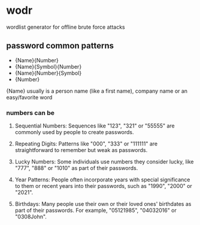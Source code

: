 # wodr

wordlist generator for offline brute force attacks

## password common patterns

- {Name}{Number}
- {Name}{Symbol}{Number}
- {Name}{Number}{Symbol}
- {Number}

{Name} usually is a person name (like a first name), company name or an easy/favorite word

### numbers can be

1. Sequential Numbers: Sequences like "123", "321" or "55555" are commonly used by people to create passwords.

2. Repeating Digits: Patterns like "000", "333" or "111111" are straightforward to remember but weak as passwords.

3. Lucky Numbers: Some individuals use numbers they consider lucky, like "777", "888" or "1010" as part of their passwords.

4. Year Patterns: People often incorporate years with special significance to them or recent years into their passwords, such as "1990", "2000" or "2021".

5. Birthdays: Many people use their own or their loved ones' birthdates as part of their passwords. For example, "05121985", "04032016" or "0308John".

